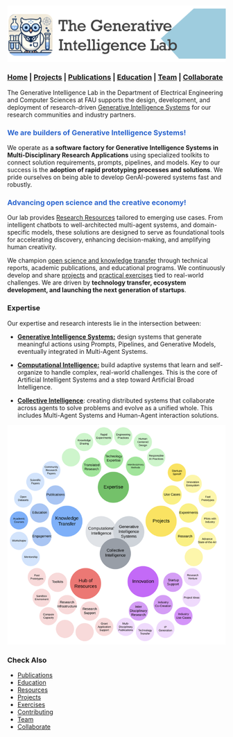 ![GenI-Lab Banner](./images/genilab-banner.png)

### [Home](index.md) | [Projects](projects.md) | [Publications](knowledge.md) | [Education](knowledge.md#education) | [Team](people.md) | [Collaborate](collaborate.md)


The Generative Intelligence Lab in the Department of Electrical Engineering and Computer Sciences at FAU supports the design, development, and deployment of research-driven [Generative Intelligence Systems](https://medium.com/generative-intelligence-lab/generative-intelligence-systems-concepts-and-research-opportunities-0740b1b5c7eb) for our research communities and industry partners.

<h3 style="color:#2B65CF">We are builders of Generative Intelligence Systems!</h3>

We operate as **a software factory for Generative Intelligence Systems in Multi-Disciplinary Research Applications** using specialized toolkits to connect solution requirements, prompts, pipelines, and models. Key to our success is the **adoption of rapid prototyping processes and solutions**. We pride ourselves on being able to develop GenAI-powered systems fast and robustly.

<h3 style="color:#2B65CF">Advancing open science and the creative economy!</h3>

Our lab provides [Research Resources](./PROJECTS#resources) tailored to emerging use cases. From intelligent chatbots to well-architected multi-agent systems, and domain-specific models, these solutions are designed to serve as foundational tools for accelerating discovery, enhancing decision-making, and amplifying human creativity.

We champion [open science and knowledge transfer](./knowledge.md) through technical reports, academic publications, and educational programs. We continuously develop and share [projects](./PROJECTS) and [practical exercises](./exercises.md) tied to real-world challenges. We are driven by **technology transfer, ecosystem development, and launching the next generation of startups**.


### Expertise

Our expertise and research interests lie in the intersection between:

* [**Generative Intelligence Systems:**](https://medium.com/generative-intelligence-lab/generative-intelligence-systems-concepts-and-research-opportunities-0740b1b5c7eb) design systems that generate meaningful actions using Prompts, Pipelines, and Generative Models, eventually integrated in Multi-Agent Systems.

* [**Computational Intelligence:**](https://medium.com/generative-intelligence-lab/computational-intelligence-concepts-and-research-opportunities-c32d4a65eddb) build adaptive systems that learn and self-organize to handle complex, real-world challenges. This is the core of Artificial Intelligent Systems and a step toward Artificial Broad Intelligence.

* **[Collective Intelligence](https://medium.com/generative-intelligence-lab/collective-intelligence-concepts-and-research-opportunities-6130ef044114)**: creating distributed systems that collaborate across agents to solve problems and evolve as a unified whole. This includes Multi-Agent Systems and Human-Agent interaction solutions.

![Scope of work of the GenI-Lab](./images/genilab-info.png)



### Check Also

* [Publications](knowledge.md#publications)
* [Education](knowledge.md#education)
* [Resources](projects.md#resources)
* [Projects](projects.md)
* [Exercises](exercises.md)
* [Contributing](contribute.md)
* [Team](people.md)
* [Collaborate](collaborate.md)


 


